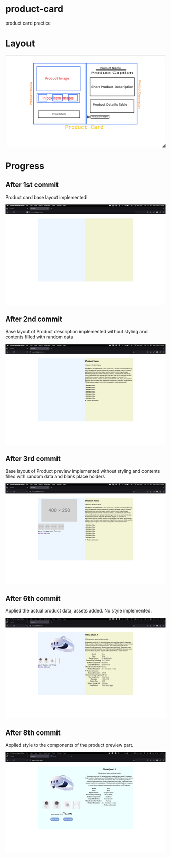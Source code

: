 # product-card
product card practice

# Layout

![screenshot](ss/layout.png)

# Progress

## After 1st commit
Product card base layout implemented

![screenshot](ss/ss1.png)

## After 2nd commit
Base layout of Product description implemented without styling and contents filled with random data

![screenshot](ss/ss2.png)

## After 3rd commit
Base layout of Product preview implemented without styling and contents filled with random data and blank place holders

![screenshot](ss/ss3.png)

## After 6th commit
Applied the actual product data, assets added. No style implemented.

![screenshot](ss/ss4.png)

## After 8th commit
Applied style to the components of the product preview part.

![screenshot](ss/ss5.png)
